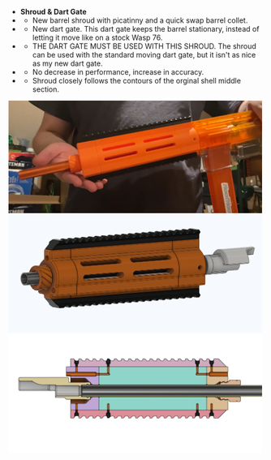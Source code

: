 - **Shroud & Dart Gate**
- - New barrel shroud with picatinny and a quick swap barrel collet.
- - New dart gate. This dart gate keeps the barrel stationary, instead of letting it move like on a stock Wasp 76. 
- - THE DART GATE MUST BE USED WITH THIS SHROUD. The shroud can be used with the standard moving dart gate, but it isn't as nice as my new dart gate.
- - No decrease in performance, increase in accuracy. 
- - Shroud closely follows the contours of the orginal shell middle section.

<img src="Wasp76%20Barrel%20Shroud%20and%20New%20Dart%20Gate/wasp76%20barrel%20shroud%20prototype%20print.png" width="500">
<img src="Wasp76%20Barrel%20Shroud%20and%20New%20Dart%20Gate/Wasp76%20Barrel%20Shroud%20and%20New%20Dart%20Gate.png" width="500">
<img src="Wasp76%20Barrel%20Shroud%20and%20New%20Dart%20Gate/Wasp76%20Barrel%20Shroud%20and%20New%20Dart%20Gate%20Section%20View.png" width="500">
